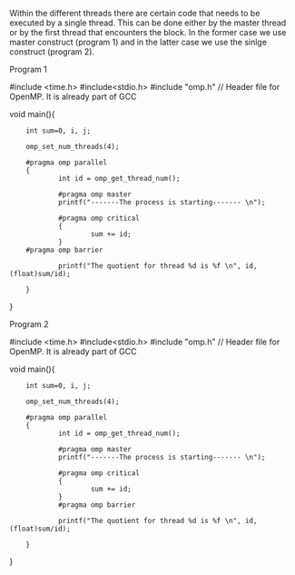 Within the different threads there are certain code that needs to be executed by a single thread. This can be done either by the master thread or by the first thread that encounters the block. In the former case we use master construct (program 1) and in the latter case we use the sinlge construct (program 2).

Program 1


#include <time.h>
#include<stdio.h>
#include "omp.h" // Header file for OpenMP. It is already part of GCC

void main(){

        int sum=0, i, j;

        omp_set_num_threads(4);
               
        #pragma omp parallel
        {
                int id = omp_get_thread_num();

                #pragma omp master
                printf("-------The process is starting------- \n");
                
                #pragma omp critical    
                {
                        sum += id;
                }
		#pragma omp barrier

                printf("The quotient for thread %d is %f \n", id, (float)sum/id);

        }
}

Program 2

#include <time.h>
#include<stdio.h>
#include "omp.h" // Header file for OpenMP. It is already part of GCC

void main(){

        int sum=0, i, j;

        omp_set_num_threads(4);

        #pragma omp parallel
        {
                int id = omp_get_thread_num();

                #pragma omp master
                printf("-------The process is starting------- \n");

                #pragma omp critical                
                {
                        sum += id;
                }
                #pragma omp barrier

                printf("The quotient for thread %d is %f \n", id, (float)sum/id);

        }
}

